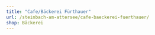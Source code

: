 ```yaml
---
title: "Cafe/Bäckerei Fürthauer"
url: /steinbach-am-attersee/cafe-baeckerei-fuerthauer/
shop: Bäckerei
---
```

